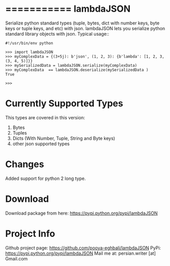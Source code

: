 ===========
lambdaJSON
===========
Serialize python standard types (tuple, bytes, dict with number keys, byte keys or tuple keys, and etc) with json.
lambdaJSON lets you serialize python standard library objects with json.
Typical usage::

    #!/usr/bin/env python

    >>> import lambdaJSON
    >>> myComplexData = {(3+5j): b'json', (1, 2, 3): {b'lambda': [1, 2, 3, (3, 4, 5)]}}
    >>> mySerializedData = lambdaJSON.serialize(myComplexData)
    >>> myComplexData  == lambdaJSON.deserialize(mySerializedData )
    True

    >>> 

Currently Supported Types
=========================

This types are covered in this version:

1. Bytes
2. Tuples
3. Dicts (With Number, Tuple, String and Byte keys)
4. other json supported types

Changes
=======

Added support for python 2 long type.

Download
========

Download package from here: https://pypi.python.org/pypi/lambdaJSON

Project Info
============

Github project page: https://github.com/pooya-eghbali/lambdaJSON
PyPi: https://pypi.python.org/pypi/lambdaJSON
Mail me at: persian.writer [at] Gmail.com
